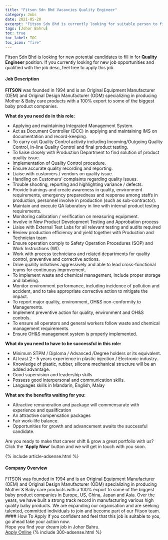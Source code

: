```yaml
---
title: "Fitson Sdn Bhd Vacancies Quality Engineer" 
category: Jobs 
date: 2021-05-20 
excerpt: "Fitson Sdn Bhd is currently looking for suitable person to fill in the Quality Engineer which based in Johor Bahru" 
tags: [Johor Bahru] 
toc: true 
toc_label: TOC 
toc_icon: "fire" 
--- 
```


<p>Fitson Sdn Bhd is looking for new potential candidates to fill in for <b>Quality Engineer</b> position. If you currently looking for new job opportunities and qualified with the job desc, feel free to apply this job.
</p><div><div><h4>Job Description</h4></div><div><div><span><div><p><strong>FITSON</strong>&#160;was founded in 1994 and is an Original Equipment Manufacturer (OEM) and Original Design Manufacturer (ODM) specializing in producing Mother &amp; Baby care products with a 100% export to some of the biggest baby product companies.&#160;</p><p><strong>What do you need do in this role:</strong></p><ul><li>Applying and maintaining Integrated Management System.</li><li>Act as Document Controller (DCC) in applying and maintaining IMS on documentation and record-keeping.</li><li>To carry out Quality Control activity including Incoming/Outgoing Quality Control, In-line Quality Control and final product testing.</li><li>To liaise closely with Production Department to find solution of product quality issue.</li><li>Implementation of Quality Control procedure.</li><li>Ensure accurate quality recording and reporting.</li><li>Liaise with customers / vendors on quality issue.</li><li>Handling on Customers&#8217; complaints regarding quality issues.</li><li>Trouble shooting, reporting and highlighting variance / defects.</li><li>Provide trainings and create awareness in quality, environment requirements, emergency preparedness and response among staffs in production, personnel involve in production (such as sub-contractor).</li><li>Maintain and execute QA laboratory in line with internal product testing requirements.</li><li>Monitoring calibration / verification on measuring equipment.</li><li>Involve in New Product Development Testing and Approbation process</li><li>Liaise with External Test Labs for all relevant testing and audits required</li><li>Review production efficiency and yield together with Production and Technician team</li><li>Ensure operation comply to Safety Operation Procedures (SOP) and Work Instructions (WI).</li><li>Work with process technicians and related departments for quality control, preventive and corrective actions.</li><li>Drive quality initiatives aggressively and able to lead cross-functional teams for continuous improvement.</li><li>To implement waste and chemical management, include proper storage and labeling.</li><li>Monitor environment performance, including incidence of pollution and accident, and to take appropriate corrective action to mitigate the impact.</li><li>To report major quality, environment, OH&amp;S non-conformity to Managements.</li><li>Implement preventive action for quality, environment and OH&amp;S controls.</li><li>To ensure all operators and general workers follow waste and chemical management requirements.</li><li>Ensure OH&amp;S management system is properly implemented.</li></ul><p><strong>What do you need to have to be successful in this role:</strong></p><ul><li>Minimum STPM / Diploma / Advanced /Degree holders or its equivalent.</li><li>At least 2 - 5 years experience in plastic injection / Electronic industry.</li><li>Knowledge of plastic, rubber, silicone mechanical structure will be an added advantage.</li><li>Good supervision and leadership skills</li><li>Possess good interpersonal and communication skills.</li><li>Languages skills in Mandarin, English, Malay</li></ul><p><strong>What are the benefits waiting for you:</strong></p><ul><li>Attractive remuneration and package will commensurate with experience and qualification</li><li>An attractive compensation packages</li><li>Fair work-life balance.</li><li>Opportunities for growth and advancement awaits the successful candidate.</li></ul><p>Are you ready to make that career shift &amp; grow a great portfolio with us? Click the &#8216;<strong>Apply Now</strong>&#8217; button and we will get in touch with you soon.</p></div></span></div></div></div> 
{% include article-adsense.html %} 
<div><div><h4>Company Overview</h4></div><div><div><span><div><div>FITSON was founded in 1994 and is an Original Equipment Manufacturer (OEM) and Original Design Manufacturer (ODM) specializing in producing Mother &amp; Baby care products with a 100% export to some of the biggest baby product companies in Europe, US, China, Japan and Asia. Over the years, we have built a strong track record in manufacturing various high quality baby products. We are expanding our organisation and are seeking talented, committed individuals to join and become part of our Fitson team.</div></div></span></div></div></div> 
#### How To Apply 
If you confident and feel that this job is suitable to you, go ahead take your action now. <br/> 
Hope you find your dream job in Johor Bahru. <br/> 
<a href="https://www.jobstreet.com.my/en/job/quality-engineer-4571481?jobId=jobstreet-my-job-4571481&" class="btn btn--info" target="_blank" rel="nofollow noopenner">Apply Online</a> 
{% include 300-adsense.html %} 